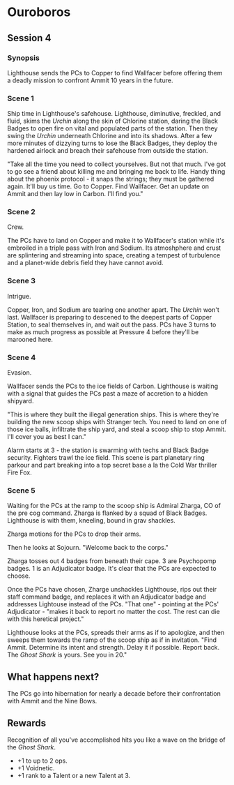 # Ouroboros

## Session 4

### Synopsis

Lighthouse sends the PCs to Copper to find Wallfacer before offering them a deadly mission to confront Ammit 10 years in the future.

### Scene 1

Ship time in Lighthouse's safehouse. Lighthouse, diminutive, freckled, and fluid, skims the *Urchin* along the skin of Chlorine station, daring the Black Badges to open fire on vital and populated parts of the station. Then they swing the *Urchin* underneath Chlorine and into its shadows. After a few more minutes of dizzying turns to lose the Black Badges, they deploy the hardened airlock and breach their safehouse from outside the station.

"Take all the time you need to collect yourselves. But not that much. I've got to go see a friend about killing me and bringing me back to life. Handy thing about the phoenix protocol - it snaps the strings; they must be gathered again. It'll buy us time. Go to Copper. Find Wallfacer. Get an update on Ammit and then lay low in Carbon. I'll find you."

### Scene 2

Crew.

The PCs have to land on Copper and make it to Wallfacer's station while it's embroiled in a triple pass with Iron and Sodium. Its atmoshphere and crust are splintering and streaming into space, creating a tempest of turbulence and a planet-wide debris field they have cannot avoid.

### Scene 3

Intrigue.

Copper, Iron, and Sodium are tearing one another apart. The *Urchin* won't last. Wallfacer is preparing to descened to the deepest parts of Copper Station, to seal themselves in, and wait out the pass. PCs have 3 turns to make as much progress as possible at Pressure 4 before they'll be marooned here.

### Scene 4

Evasion.

Wallfacer sends the PCs to the ice fields of Carbon. Lighthouse is waiting with a signal that guides the PCs past a maze of accretion to a hidden shipyard.

"This is where they built the illegal generation ships. This is where they're building the new scoop ships with Stranger tech. You need to land on one of those ice balls, infiltrate the ship yard, and steal a scoop ship to stop Ammit. I'll cover you as best I can."

Alarm starts at 3 - the station is swarming with techs and Black Badge security. Fighters trawl the ice field. This scene is part planetary ring parkour and part breaking into a top secret base a la the Cold War thriller Fire Fox.

### Scene 5

Waiting for the PCs at the ramp to the scoop ship is Admiral Zharga, CO of the pre cog command. Zharga is flanked by a squad of Black Badges. Lighthouse is with them, kneeling, bound in grav shackles.

Zharga motions for the PCs to drop their arms.

Then he looks at Sojourn. "Welcome back to the corps."

Zharga tosses out 4 badges from beneath their cape. 3 are Psychopomp badges. 1 is an Adjudicator badge. It's clear that the PCs are expected to choose.

Once the PCs have chosen, Zharge unshackles Lighthouse, rips out their staff command badge, and replaces it with an Adjudicator badge and addresses Lightouse instead of the PCs. "That one" - pointing at the PCs' Adjudicator - "makes it back to report no matter the cost. The rest can die with this heretical project."

Lighthouse looks at the PCs, spreads their arms as if to apologize, and then sweeps them towards the ramp of the scoop ship as if in invitation. "Find Ammit. Determine its intent and strength. Delay it if possible. Report back. The *Ghost Shark* is yours. See you in 20."

## What happens next?

The PCs go into hibernation for nearly a decade before their confrontation with Ammit and the Nine Bows.

## Rewards

Recognition of all you've accomplished hits you like a wave on the bridge of the *Ghost Shark*.

- +1 to up to 2 ops.
- +1 Voidnetic.
- +1 rank to a Talent or a new Talent at 3.
